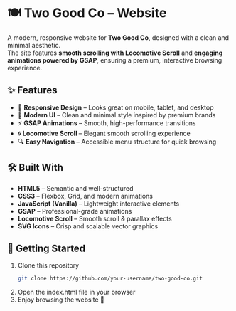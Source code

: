 # 🍽️ Two Good Co – Website

A modern, responsive website for **Two Good Co**, designed with a clean and minimal aesthetic.  
The site features **smooth scrolling with Locomotive Scroll** and **engaging animations powered by GSAP**, ensuring a premium, interactive browsing experience.

## ✨ Features

- 📱 **Responsive Design** – Looks great on mobile, tablet, and desktop
- 🎨 **Modern UI** – Clean and minimal style inspired by premium brands
- ⚡ **GSAP Animations** – Smooth, high-performance transitions
- 🌀 **Locomotive Scroll** – Elegant smooth scrolling experience
- 🔍 **Easy Navigation** – Accessible menu structure for quick browsing

## 🛠️ Built With

- **HTML5** – Semantic and well-structured
- **CSS3** – Flexbox, Grid, and modern animations
- **JavaScript (Vanilla)** – Lightweight interactive elements
- **GSAP** – Professional-grade animations
- **Locomotive Scroll** – Smooth scroll & parallax effects
- **SVG Icons** – Crisp and scalable vector graphics

## 🚀 Getting Started

1. Clone this repository  
   ```bash
   git clone https://github.com/your-username/two-good-co.git
2. Open the index.html file in your browser
3. Enjoy browsing the website 🎉
